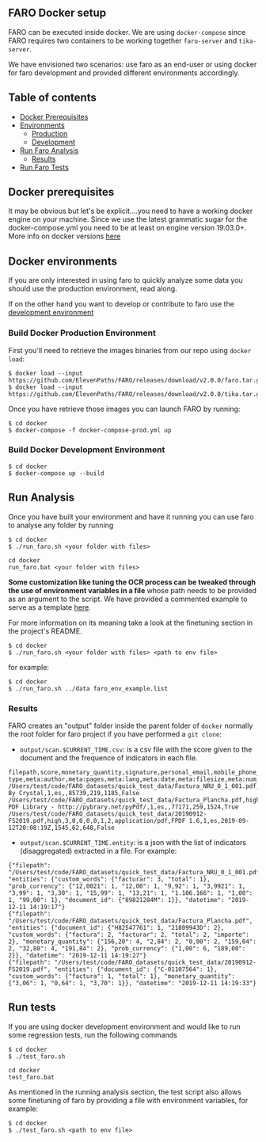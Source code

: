 FARO Docker setup
-----------------

FARO can be executed inside docker. We are using `docker-compose` since FARO requires two containers to be working together `faro-server` and `tika-server`.

We have envisioned two scenarios: use faro as an end-user or using docker for faro development and provided different environments accordingly.

## Table of contents

* [Docker Prerequisites](#docker-prerequisites)
* [Environments](#docker-environments)
    * [Production](#build-docker-production-environment)
    * [Development](#build-docker-development-environment)
* [Run Faro Analysis](#run-analysis)
    * [Results](#Results)
* [Run Faro Tests](#run-tests)

## Docker prerequisites

It may be obvious but let's be explicit....you need to have a working docker engine on your machine. Since we use the latest grammatic sugar for the docker-compose.yml you need to be at least on engine version 19.03.0+. More info on docker versions [here](https://docs.docker.com/compose/compose-file/compose-versioning/)

## Docker environments

If you are only interested in using faro to quickly analyze some data you should use the production environment, read along.

If on the other hand you want to develop or contribute to faro use the [development environment](#build-docker-development-environment)

### Build Docker Production Environment

First you'll need to retrieve the images binaries from our repo using `docker load`:
```
$ docker load --input https://github.com/ElevenPaths/FARO/releases/download/v2.0.0/faro.tar.gz
$ docker load --input https://github.com/ElevenPaths/FARO/releases/download/v2.0.0/tika.tar.gz
```

Once you have retrieve those images you can launch FARO by running:
```
$ cd docker
$ docker-compose -f docker-compose-prod.yml up
```

### Build Docker Development Environment

```
$ cd docker
$ docker-compose up --build
```

## Run Analysis

Once you have built your environment and have it running you can use faro to analyse any folder by running

```unix
$ cd docker
$ ./run_faro.sh <your folder with files>
```

```windows
cd docker
run_faro.bat <your folder with files>
```

**Some customization like tuning the OCR process can be tweaked through the use of environment variables in a file** whose path needs to be provided as an argument to the script. We have provided a commented example to serve as a template [here](docker/faro_env_example.list).

For more information on its meaning take a look at the finetuning section in the project's README.

```unix
$ cd docker
$ ./run_faro.sh <your folder with files> <path to env file>
```

for example:

```
$ cd docker
$ ./run_faro.sh ../data faro_env_example.list
```

### Results

FARO creates an "output" folder inside the parent folder of `docker` normally the root folder for faro project if you have performed a `git clone`:

 * `output/scan.$CURRENT_TIME.csv`: is a csv file with the score given to the document and the frequence of indicators in each file.

```
filepath,score,monetary_quantity,signature,personal_email,mobile_phone_number,financial_data,document_id,custom_words,meta:content-type,meta:author,meta:pages,meta:lang,meta:date,meta:filesize,meta:num_words,meta:num_chars,meta:ocr
/Users/test/code/FARO_datasets/quick_test_data/Factura_NRU_0_1_001.pdf,high,0,0,0,0,0,1,4,application/pdf,Powered By Crystal,1,es,,85739,219,1185,False
/Users/test/code/FARO_datasets/quick_test_data/Factura_Plancha.pdf,high,6,0,0,0,0,2,8,application/pdf,Python PDF Library - http://pybrary.net/pyPdf/,1,es,,77171,259,1524,True
/Users/test/code/FARO_datasets/quick_test_data/20190912-FS2019.pdf,high,3,0,0,0,0,1,2,application/pdf,FPDF 1.6,1,es,2019-09-12T20:08:19Z,1545,62,648,False
```

* `output/scan.$CURRENT_TIME.entity`: is a json with the list of indicators (disaggregated) extracted in a file. For example:

```
{"filepath": "/Users/test/code/FARO_datasets/quick_test_data/Factura_NRU_0_1_001.pdf", "entities": {"custom_words": {"facturar": 3, "total": 1}, "prob_currency": {"12,0021": 1, "12,00": 1, "9,92": 1, "3,9921": 1, "3,99": 1, "3,30": 1, "15,99": 1, "13,21": 1, "1.106.166": 1, "1,00": 1, "99,00": 1}, "document_id": {"89821284M": 1}}, "datetime": "2019-12-11 14:19:17"}
{"filepath": "/Users/test/code/FARO_datasets/quick_test_data/Factura_Plancha.pdf", "entities": {"document_id": {"H82547761": 1, "21809943D": 2}, "custom_words": {"factura": 2, "facturar": 2, "total": 2, "importe": 2}, "monetary_quantity": {"156,20": 4, "2,84": 2, "0,00": 2, "159,04": 2, "32,80": 4, "191,84": 2}, "prob_currency": {"1,00": 6, "189,00": 2}}, "datetime": "2019-12-11 14:19:27"}
{"filepath": "/Users/test/code/FARO_datasets/quick_test_data/20190912-FS2019.pdf", "entities": {"document_id": {"C-01107564": 1}, "custom_words": {"factura": 1, "total": 1}, "monetary_quantity": {"3,06": 1, "0,64": 1, "3,70": 1}}, "datetime": "2019-12-11 14:19:33"}
```

## Run tests

If you are using docker development environment and would like to run some regression tests, run the following commands

```unix
$ cd docker
$ ./test_faro.sh
```

```windows
cd docker
test_faro.bat
```

As mentioned in the running analysis section, the test script also allows some finetuning of faro by providing a file with environment variables, for example:

```unix
$ cd docker
$ ./test_faro.sh <path to env file>
```
